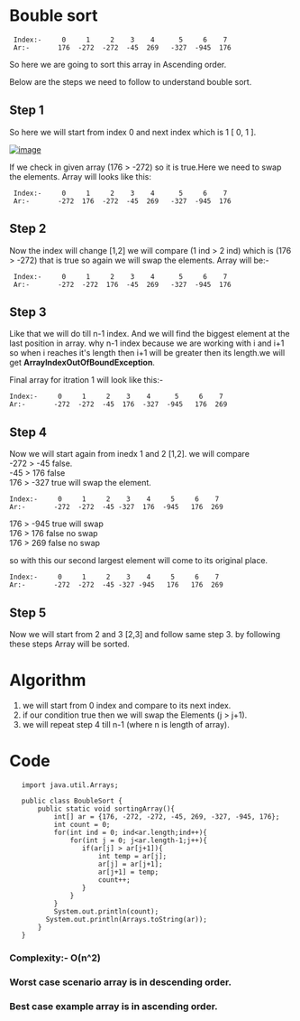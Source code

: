 # Bouble sort
     Index:-     0     1     2    3    4      5     6    7 
     Ar:-       176  -272  -272  -45  269   -327  -945  176 
     
So here we are going to sort this array in Ascending order.

Below are the steps we need to follow to understand bouble sort.


## Step 1
So here we will start from index 0 and next index which is 1 [ 0, 1 ].

[![image](https://www.linkpicture.com/q/boubleSort.png)](https://www.linkpicture.com/view.php?img=LPic631b393013982334312092)

If we check in given array (176 > -272) so it is true.Here we need to swap the elements.
Array will looks like this:

     Index:-     0     1     2    3    4      5     6    7 
     Ar:-       -272  176  -272  -45  269   -327  -945  176 
     
## Step 2
Now the index will change [1,2] we will compare (1 ind > 2 ind) which is (176 > -272) that is true so again we will swap the elements.
Array will be:-  
  
     Index:-     0     1     2    3    4      5     6    7 
     Ar:-       -272  -272  176  -45  269   -327  -945  176   


## Step 3
Like that we will do till n-1 index.
And we will find the biggest element at the last position in array.
why n-1 index because we are working with i and i+1 so when i reaches it's length then i+1 will be greater 
then its length.we will get **ArrayIndexOutOfBoundException**. 

Final array for itration 1 will look like this:-

    Index:-     0     1     2    3    4      5     6    7 
    Ar:-       -272  -272  -45  176  -327  -945   176  269
    
    
 ## Step 4
 Now we will start again from inedx 1 and 2 [1,2].
 we will compare  <br>
 -272 > -45 false. <br>
 -45 > 176  false <br>
 176 > -327 true will swap the element. <br>
 
    Index:-     0     1     2    3    4     5     6    7 
    Ar:-       -272  -272  -45 -327  176  -945   176  269
   
 176 > -945 true will swap  <br>
 176 > 176 false no swap     <br>
 176 > 269 false no swap   <br>
 
 so with this our second largest element will come to its original place.
  
    Index:-     0     1     2    3    4     5     6    7 
    Ar:-       -272  -272  -45 -327 -945   176   176  269
    
 ## Step 5 
 Now we will start from 2 and 3 [2,3] and follow same step 3.
 by following these steps Array will be sorted.
 
 
 # Algorithm
 
 1. we will start from 0 index and compare to its next index.
 2. if our condition true then we will swap the Elements (j > j+1).
 3. we will repeat step 4 till n-1 (where n is length of array).

# Code

 ~~~   
    import java.util.Arrays;

    public class BoubleSort {
        public static void sortingArray(){
	    	int[] ar = {176, -272, -272, -45, 269, -327, -945, 176};
	        int count = 0;
	        for(int ind = 0; ind<ar.length;ind++){
	            for(int j = 0; j<ar.length-1;j++){
	               if(ar[j] > ar[j+1]){
	                   int temp = ar[j];
	                   ar[j] = ar[j+1];
	                   ar[j+1] = temp;
	                   count++;   
	               }
	            }
	        }
	        System.out.println(count);
          System.out.println(Arrays.toString(ar));
	    }
    }
~~~

###  Complexity:- O(n^2)

###   Worst case scenario array is in descending order.
###   Best case example array is in ascending order.
    
